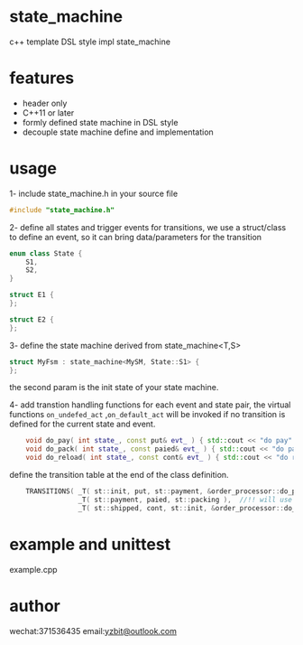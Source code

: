 # state_machine

c++ template DSL style impl state_machine

# features

- header only
- C++11 or later
- formly defined state machine in DSL style
- decouple state machine define and implementation

# usage
1- include state_machine.h in your source file
```c++
#include "state_machine.h" 

```
2- define all states and trigger events for transitions,
we use a struct/class to define an event, so it can bring data/parameters for the transition
```c++
enum class State {
    S1,
    S2,
}

struct E1 {
};

struct E2 {
};
```
3- define the state machine derived from state_machine<T,S>
```c++
struct MyFsm : state_machine<MySM, State::S1> {
};
```

the second param is the init state of your state machine.

4- add transtion handling functions for each event and state pair, the virtual functions `on_undefed_act` ,`on_default_act` will be invoked if no transition is defined for the current state and event.
```c++
    void do_pay( int state_, const put& evt_ ) { std::cout << "do pay" << std::endl; }
    void do_pack( int state_, const paied& evt_ ) { std::cout << "do pack" << std::endl; }
    void do_reload( int state_, const cont& evt_ ) { std::cout << "do reload" << std::endl; }

```

define the transition table at the end of the class definition.
```c++
    TRANSITIONS( _T( st::init, put, st::payment, &order_processor::do_pay ),
                 _T( st::payment, paied, st::packing ),  //!! will use default
                 _T( st::shipped, cont, st::init, &order_processor::do_reload ) );
```

# example and unittest

example.cpp

# author

wechat:371536435 email:yzbit@outlook.com
